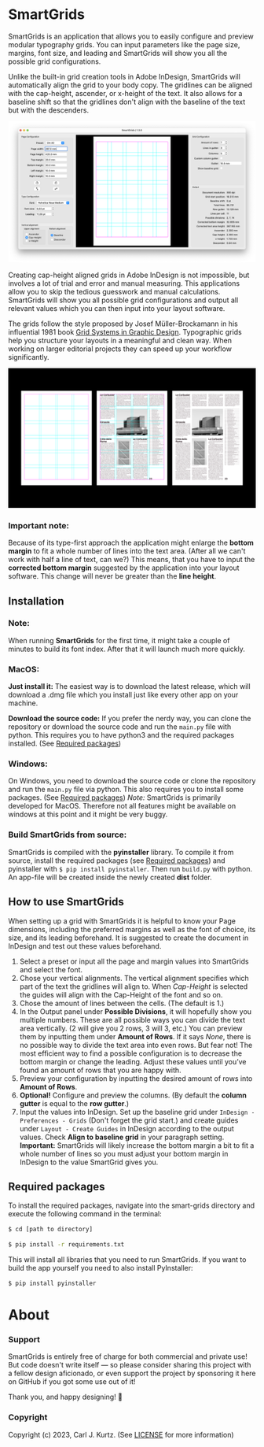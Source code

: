 # SmartGrids

SmartGrids is an application that allows you to easily configure and preview modular typography grids.
You can input parameters like the page size, margins, font size, and leading and SmartGrids will show you all the possible grid configurations.

Unlike the built-in grid creation tools in Adobe InDesign, SmartGrids will automatically align the grid to your body copy. The gridlines can be aligned with the cap-height, ascender, or x-height of the text. It also allows for a baseline shift so that the gridlines don't align with the baseline of the text but with the descenders.

![preview image](assets/readme_image-1.png)

Creating cap-height aligned grids in Adobe InDesign is not impossible, but involves a lot of trial and error and manual measuring. This applications allow you to skip the tedious guesswork and manual calculations. SmartGrids will show you all possible grid configurations and output all relevant values which you can then input into your layout software.

The grids follow the style proposed by Josef Müller-Brockamann in his influential 1981 book [Grid Systems in Graphic Design](https://www.niggli.ch/produkt/grid-systems-in-graphic-design/). Typographic grids help you structure your layouts in a meaningful and clean way. When working on larger editorial projects they can speed up your workflow significantly.

![preview image](assets/readme_image-2.png)

### Important note:
Because of its type-first approach the application might enlarge the **bottom margin** to fit a whole number of lines into the text area. (After all we can't work with half a line of text, can we?) This means, that you have to input the **corrected bottom margin** suggested by the application into your layout software. This change will never be greater than the **line height**.

## Installation
### Note:
When running __SmartGrids__ for the first time, it might take a couple of minutes to build its font index. After that it will launch much more quickly.
### MacOS:
**Just install it:**
The easiest way is to download the latest release, which will download a .dmg file which you install just like every other app on your machine.

**Download the source code:**
If you prefer the nerdy way, you can clone the repository or download the source code and run the ```main.py``` file with python.
This requires you to have python3 and the required packages installed. (See [Required packages](#Required-packages))

### Windows:
On Windows, you need to download the source code or clone the repository and run the ```main.py``` file via python. This also requires you to install some packages. (See [Required packages](#Required-packages))
*Note:* SmartGrids is primarily developed for MacOS. Therefore not all features might be available on windows at this point and it might be very buggy.

### Build SmartGrids from source:
SmartGrids is compiled with the **pyinstaller** library. To compile it from source, install the required packages (see [Required packages](#Required-packages)) and pyinstaller with ```$ pip install pyinstaller```.
Then run ```build.py``` with python. An app-file will be created inside the newly created **dist** folder.

## How to use SmartGrids
When setting up a grid with SmartGrids it is helpful to know your Page dimensions, including the preferred margins as well as the font of choice, its size, and its leading beforehand. It is suggested to create the document in InDesign and test out these values beforehand.
1. Select a preset or input all the page and margin values into SmartGrids and select the font.
2. Chose your vertical alignments. The vertical alignment specifies which part of the text the gridlines will align to. When _Cap-Height_ is selected the guides will align with the Cap-Height of the font and so on.
3. Chose the amount of lines between the cells. (The default is 1.)
4. In the Output panel under **Possible Divisions**, it will hopefully show you multiple numbers. These are all possible ways you can divide the text area vertically. (2 will give you 2 rows, 3 will 3, etc.) You can preview them by inputting them under **Amount of Rows**. If it says _None_, there is no possible way to divide the text area into even rows. But fear not! The most efficient way to find a possible configuration is to decrease the bottom margin or change the leading. Adjust these values until you’ve found an amount of rows that you are happy with.
5. Preview your configuration by inputting the desired amount of rows into **Amount of Rows**.
6. **Optional!** Configure and preview the columns. (By default the **column gutter** is equal to the **row gutter**.)
7. Input the values into InDesign. Set up the baseline grid under ```InDesign - Preferences - Grids``` (Don't forget the grid start.) and create guides under ```Layout - Create Guides``` in InDesign according to the output values. Check **Align to baseline grid** in your paragraph setting. **Important:** SmartGrids will likely increase the bottom margin a bit to fit a whole number of lines so you must adjust your bottom margin in InDesign to the value SmartGrid gives you.

<a id="Required-packages"></a>
## Required packages
To install the required packages, navigate into the smart-grids directory and execute the following command in the terminal:

```bash
$ cd [path to directory]
```

```bash
$ pip install -r requirements.txt
```

This will install all libraries that you need to run SmartGrids. If you want to build the app yourself you need to also install PyInstaller:

```bash
$ pip install pyinstaller
```

# About
### Support
SmartGrids is entirely free of charge for both commercial and private use! But code doesn't write itself — so please consider sharing this project with a fellow design aficionado, or even support the project by sponsoring it here on GitHub if you got some use out of it!

Thank you, and happy designing! 🥳

### Copyright
Copyright (c) 2023, Carl J. Kurtz. (See [LICENSE](LICENSE) for more information)
